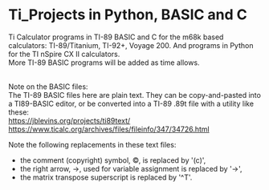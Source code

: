 # Ti_Projects in Python, BASIC and C
Ti Calculator programs in TI-89 BASIC and C for the m68k based calculators: TI-89/Titanium, TI-92+, Voyage 200. And programs in Python for the TI nSpire CX II calculators.
&nbsp;  
More TI-89 BASIC programs will be added as time allows.  
&nbsp;  

Note on the BASIC files:  
The TI-89 BASIC files here are plain text. They can be copy-and-pasted into a TI89-BASIC editor, or be converted into a TI-89 .89t file with a utility like these:  
https://jblevins.org/projects/ti89text/  
https://www.ticalc.org/archives/files/fileinfo/347/34726.html  

Note the following replacements in these text files:  
+ the comment (copyright) symbol, &copy;, is replaced by '(c)',
+ the right arrow, &rarr;, used for variable assignment is replaced by '->',
+ the matrix transpose superscript is replaced by '^T'.

